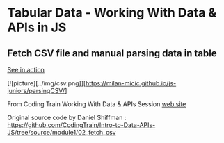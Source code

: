 # Tabular Data - Working With Data & APIs in JS
## Fetch CSV file and manual parsing data in table

[See in action](https://milan-micic.github.io/js-juniors/parsingCSV/)  

[![picture][../img/csv.png]][https://milan-micic.github.io/js-juniors/parsingCSV/]  

From Coding Train Working With Data & APIs Session [web site](https://thecodingtrain.com/Courses/data-and-apis/1.2-tabular-data.html)  

Original source code by Daniel Shiffman : https://github.com/CodingTrain/Intro-to-Data-APIs-JS/tree/source/module1/02_fetch_csv  

